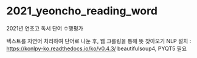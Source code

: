 # 2021_yeoncho_reading_word
2021년 연초고 독서 단어 수행평가

텍스트를 자연어 처리하여 단어로 나눈 후, 웹 크롤링을 통해 뜻 찾아오기
NLP 설치 : https://konlpy-ko.readthedocs.io/ko/v0.4.3/
beautifulsoup4, PYQT5 필요
